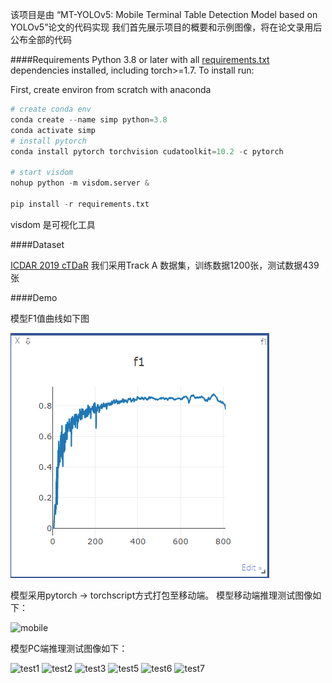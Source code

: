 该项目是由 “MT-YOLOv5: Mobile Terminal Table Detection Model based on YOLOv5”论文的代码实现
我们首先展示项目的概要和示例图像，将在论文录用后公布全部的代码

####Requirements
Python 3.8 or later with all [requirements.txt](https://www.runoob.com) dependencies installed, including torch>=1.7. To install run:

First, create environ from scratch with anaconda

 ```python
 # create conda env
conda create --name simp python=3.8
conda activate simp
# install pytorch
conda install pytorch torchvision cudatoolkit=10.2 -c pytorch

# start visdom
nohup python -m visdom.server &

pip install -r requirements.txt
 ```
 visdom 是可视化工具

 
 ####Dataset

 [ ICDAR 2019 cTDaR](https://github.com/cndplab-founder/ICDAR2019_cTDaR)
 我们采用Track A 数据集，训练数据1200张，测试数据439张
 
 
 ####Demo
 
 模型F1值曲线如下图
 
 ![f1](imgs/f1.png)
 
 模型采用pytorch -> torchscript方式打包至移动端。
 模型移动端推理测试图像如下：
 
![mobile](http://drinklake.com/static/img/mobile.gif)

模型PC端推理测试图像如下：

![test1](http://drinklake.com/static/img/test1.jpg)
![test2](http://drinklake.com/static/img/test2.jpg)
![test3](http://drinklake.com/static/img/test3.jpg)
![test5](http://drinklake.com/static/img/test5.jpg)
![test6](http://drinklake.com/static/img/test6.jpg)
![test7](http://drinklake.com/static/img/test7.jpg)

 